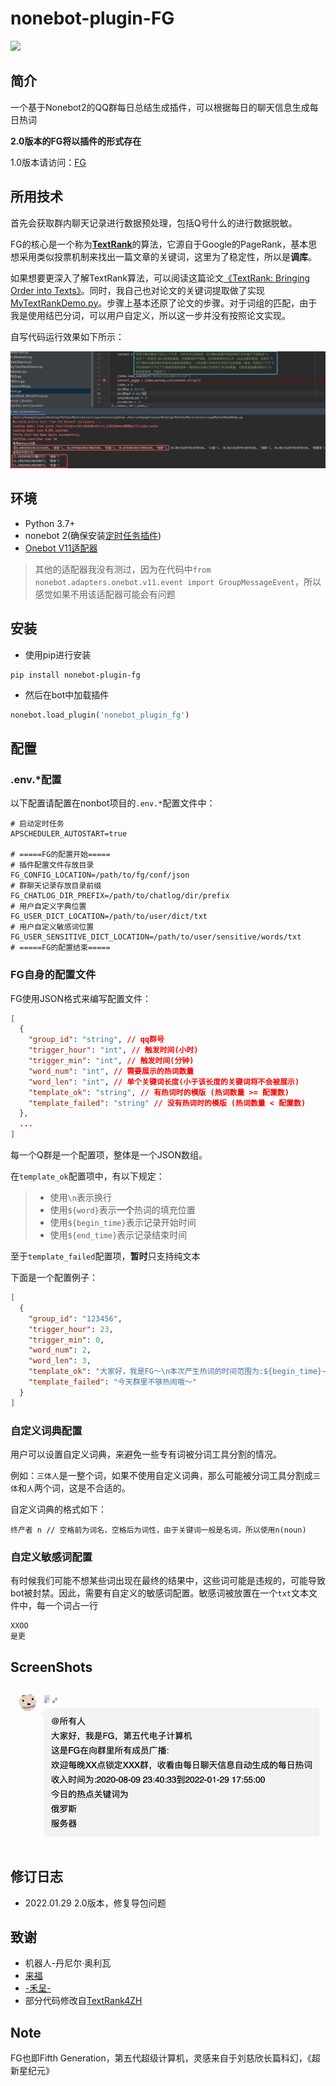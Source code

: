 # nonebot-plugin-FG
![](https://img.shields.io/badge/OneBot-v11-black)

## 简介

一个基于Nonebot2的QQ群每日总结生成插件，可以根据每日的聊天信息生成每日热词

**2.0版本的FG将以插件的形式存在**

1.0版本请访问：[FG](https://github.com/mgsky1/FG)

## 所用技术

首先会获取群内聊天记录进行数据预处理，包括Q号什么的进行数据脱敏。

FG的核心是一个称为[**TextRank**](assets/TextRank-algorithm.pdf)的算法，它源自于Google的PageRank，基本思想采用类似投票机制来找出一篇文章的关键词，这里为了稳定性，所以是**调库**。

如果想要更深入了解TextRank算法，可以阅读这篇论文[《TextRank: Bringing Order into Texts》](https://digital.library.unt.edu/ark:/67531/metadc30962/m2/1/high_res_d/Mihalcea-2004-TextRank-Bringing_Order_into_Texts.pdf)。同时，我自己也对论文的关键词提取做了实现[MyTextRankDemo.py](assets/MyTextRankDemo.py)。步骤上基本还原了论文的步骤。对于词组的匹配，由于我是使用结巴分词，可以用户自定义，所以这一步并没有按照论文实现。

自写代码运行效果如下所示：

![](assets/01.png)

## 环境

- Python 3.7+
- nonebot 2(确保安装[定时任务插件](https://github.com/nonebot/plugin-apscheduler))
- [Onebot V11适配器](https://github.com/nonebot/adapter-onebot)

> 其他的适配器我没有测过，因为在代码中`from nonebot.adapters.onebot.v11.event import GroupMessageEvent`，所以感觉如果不用该适配器可能会有问题

## 安装

- 使用pip进行安装

```
pip install nonebot-plugin-fg
```

- 然后在bot中加载插件

```python
nonebot.load_plugin('nonebot_plugin_fg')
```

## 配置

### .env.*配置

以下配置请配置在nonbot项目的`.env.*`配置文件中：

```
# 启动定时任务
APSCHEDULER_AUTOSTART=true

# =====FG的配置开始=====
# 插件配置文件存放目录
FG_CONFIG_LOCATION=/path/to/fg/conf/json
# 群聊天记录存放目录前缀
FG_CHATLOG_DIR_PREFIX=/path/to/chatlog/dir/prefix
# 用户自定义字典位置
FG_USER_DICT_LOCATION=/path/to/user/dict/txt
# 用户自定义敏感词位置
FG_USER_SENSITIVE_DICT_LOCATION=/path/to/user/sensitive/words/txt
# =====FG的配置结束=====

```

### FG自身的配置文件

FG使用JSON格式来编写配置文件：

```json
[
  {
    "group_id": "string", // qq群号
    "trigger_hour": "int", // 触发时间(小时)
    "trigger_min": "int", // 触发时间(分钟)
    "word_num": "int", // 需要展示的热词数量
    "word_len": "int", // 单个关键词长度(小于该长度的关键词将不会被展示)
    "template_ok": "string", // 有热词时的模版 (热词数量 >= 配置数)
    "template_failed": "string" // 没有热词时的模版 (热词数量 < 配置数)
  },
  ...
]
```

每一个Q群是一个配置项，整体是一个JSON数组。

在`template_ok`配置项中，有以下规定：

> - 使用`\n`表示换行
> - 使用`${word}`表示**一个**热词的填充位置
> - 使用`${begin_time}`表示记录开始时间
> - 使用`${end_time}`表示记录结束时间

至于`template_failed`配置项，**暂时**只支持纯文本

下面是一个配置例子：

```json
[
  {
    "group_id": "123456",
    "trigger_hour": 23,
    "trigger_min": 0,
    "word_num": 2,
    "word_len": 3,
    "template_ok": "大家好，我是FG～\n本次产生热词的时间范围为:${begin_time}~${end_time}\n热词为：\n${word}\n${word}",
    "template_failed": "今天群里不够热闹哦～"
  }
]
```

### 自定义词典配置

用户可以设置自定义词典，来避免一些专有词被分词工具分割的情况。

例如：`三体人`是一整个词，如果不使用自定义词典，那么可能被分词工具分割成`三体`和`人`两个词，这是不合适的。

自定义词典的格式如下：

```
终产者 n // 空格前为词名，空格后为词性，由于关键词一般是名词，所以使用n(noun)
```

### 自定义敏感词配置

有时候我们可能不想某些词出现在最终的结果中，这些词可能是违规的，可能导致bot被封禁。因此，需要有自定义的敏感词配置。敏感词被放置在一个`txt`文本文件中，每一个词占一行

```
XXOO
是更
```

## ScreenShots
![](assets/02.png)

## 修订日志

- 2022.01.29 2.0版本，修复导包问题

## 致谢

- 机器人-丹尼尔·奥利瓦
- [来福](https://weibo.com/u/1650618111)
- [-禾呈-](https://www.hecheng.moe/)
- 部分代码修改自[TextRank4ZH](https://github.com/letiantian/TextRank4ZH)


## Note
FG也即Fifth Generation，第五代超级计算机，灵感来自于刘慈欣长篇科幻，《超新星纪元》
